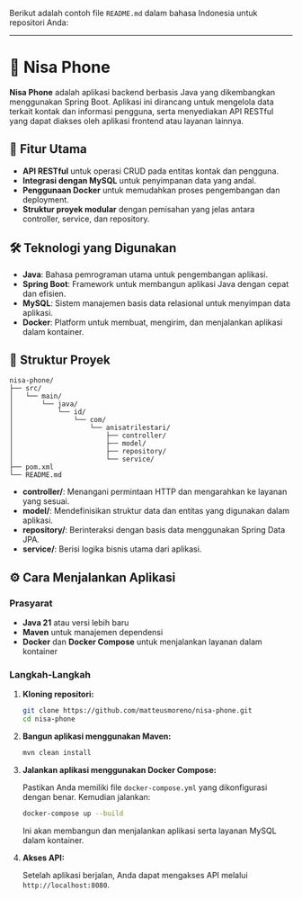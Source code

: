 Berikut adalah contoh file `README.md` dalam bahasa Indonesia untuk repositori Anda:

---

# 📱 Nisa Phone

**Nisa Phone** adalah aplikasi backend berbasis Java yang dikembangkan menggunakan Spring Boot. Aplikasi ini dirancang untuk mengelola data terkait kontak dan informasi pengguna, serta menyediakan API RESTful yang dapat diakses oleh aplikasi frontend atau layanan lainnya.

## 🚀 Fitur Utama

* **API RESTful** untuk operasi CRUD pada entitas kontak dan pengguna.
* **Integrasi dengan MySQL** untuk penyimpanan data yang andal.
* **Penggunaan Docker** untuk memudahkan proses pengembangan dan deployment.
* **Struktur proyek modular** dengan pemisahan yang jelas antara controller, service, dan repository.

## 🛠️ Teknologi yang Digunakan

* **Java**: Bahasa pemrograman utama untuk pengembangan aplikasi.
* **Spring Boot**: Framework untuk membangun aplikasi Java dengan cepat dan efisien.
* **MySQL**: Sistem manajemen basis data relasional untuk menyimpan data aplikasi.
* **Docker**: Platform untuk membuat, mengirim, dan menjalankan aplikasi dalam kontainer.

## 📂 Struktur Proyek

```
nisa-phone/
├── src/
│   └── main/
│       └── java/
│           └── id/
│               └── com/
│                   └── anisatrilestari/
│                       ├── controller/
│                       ├── model/
│                       ├── repository/
│                       └── service/
├── pom.xml
└── README.md
```

* **controller/**: Menangani permintaan HTTP dan mengarahkan ke layanan yang sesuai.
* **model/**: Mendefinisikan struktur data dan entitas yang digunakan dalam aplikasi.
* **repository/**: Berinteraksi dengan basis data menggunakan Spring Data JPA.
* **service/**: Berisi logika bisnis utama dari aplikasi.

## ⚙️ Cara Menjalankan Aplikasi

### Prasyarat

* **Java 21** atau versi lebih baru
* **Maven** untuk manajemen dependensi
* **Docker** dan **Docker Compose** untuk menjalankan layanan dalam kontainer

### Langkah-Langkah

1. **Kloning repositori:**

   ```bash
   git clone https://github.com/matteusmoreno/nisa-phone.git
   cd nisa-phone
   ```

2. **Bangun aplikasi menggunakan Maven:**

   ```bash
   mvn clean install
   ```

3. **Jalankan aplikasi menggunakan Docker Compose:**

   Pastikan Anda memiliki file `docker-compose.yml` yang dikonfigurasi dengan benar. Kemudian jalankan:

   ```bash
   docker-compose up --build
   ```

   Ini akan membangun dan menjalankan aplikasi serta layanan MySQL dalam kontainer.

4. **Akses API:**

   Setelah aplikasi berjalan, Anda dapat mengakses API melalui `http://localhost:8080`.
